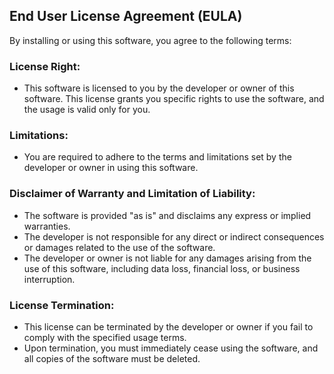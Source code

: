 ## End User License Agreement (EULA)

By installing or using this software, you agree to the following terms:

### License Right:
- This software is licensed to you by the developer or owner of this software. This license grants you specific rights to use the software, and the usage is valid only for you.

### Limitations:
- You are required to adhere to the terms and limitations set by the developer or owner in using this software.

### Disclaimer of Warranty and Limitation of Liability:
- The software is provided "as is" and disclaims any express or implied warranties.
- The developer is not responsible for any direct or indirect consequences or damages related to the use of the software.
- The developer or owner is not liable for any damages arising from the use of this software, including data loss, financial loss, or business interruption.

### License Termination:
- This license can be terminated by the developer or owner if you fail to comply with the specified usage terms.
- Upon termination, you must immediately cease using the software, and all copies of the software must be deleted.
